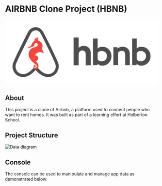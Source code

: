 # AIRBNB Clone Project (HBNB)
![Airbnb logo image](./logo.png)
## About
This project is a clone of Airbnb, a platform used to connect people who want to rent homes. It was built as part of a learning effort at Holberton School.
## Project Structure
![Data diagram](https://upload.wikimedia.org/wikipedia/commons/thumb/3/3f/Placeholder_view_vector.svg/681px-Placeholder_view_vector.svg.png?20220519031949)
## Console
The console can be used to manipulate and manage app data as demonstrated below:
